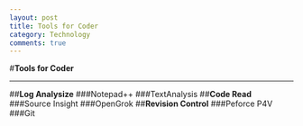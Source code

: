 ```yaml
---
layout: post
title: Tools for Coder
category: Technology
comments: true
---
```


#**Tools for Coder**
***
##**Log Analysize**
###Notepad++
###TextAnalysis
##**Code Read**
###Source Insight
###OpenGrok
##**Revision Control**
###Peforce P4V
###Git
